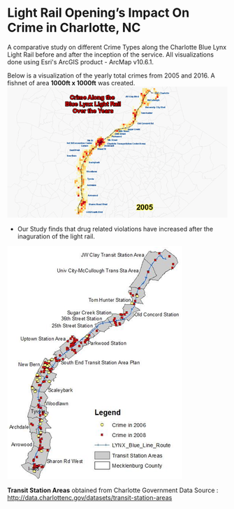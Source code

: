 # Light Rail Opening’s Impact On Crime in Charlotte, NC
A comparative study on different Crime Types along the Charlotte Blue Lynx Light Rail before and after the inception of the service.
All visualizations done using Esri's ArcGIS product - ArcMap v10.6.1.

Below is a visualization of the yearly total crimes from 2005 and 2016. A fishnet of area __1000ft x 1000ft__ was created.
![Crime Fishnet_Animation](gif_crime.gif)

* Our Study finds that drug related violations have increased after the inaguration of the light rail.

![Drug_Violation_Crimes](drug_violations.png)

__Transit Station Areas__ obtained from Charlotte Government Data Source : http://data.charlottenc.gov/datasets/transit-station-areas